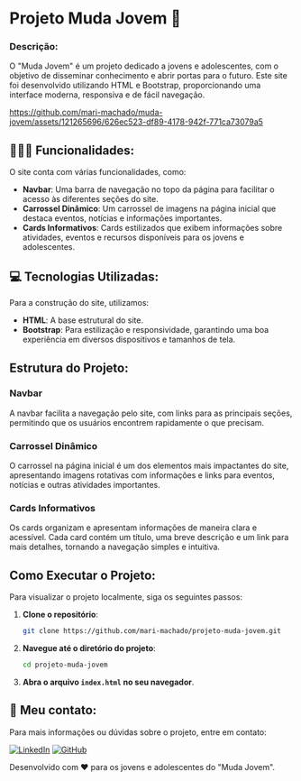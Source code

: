 # Projeto Muda Jovem 🌱

### Descrição:

O "Muda Jovem" é um projeto dedicado a jovens e adolescentes, com o objetivo de disseminar conhecimento e abrir portas para o futuro. Este site foi desenvolvido utilizando HTML e Bootstrap, proporcionando uma interface moderna, responsiva e de fácil navegação.

https://github.com/mari-machado/muda-jovem/assets/121265696/626ec523-df89-4178-942f-771ca73079a5

## 👩🏻‍💻 Funcionalidades:

O site conta com várias funcionalidades, como:

- **Navbar**: Uma barra de navegação no topo da página para facilitar o acesso às diferentes seções do site.
- **Carrossel Dinâmico**: Um carrossel de imagens na página inicial que destaca eventos, notícias e informações importantes.
- **Cards Informativos**: Cards estilizados que exibem informações sobre atividades, eventos e recursos disponíveis para os jovens e adolescentes.

## 💻 Tecnologias Utilizadas:

Para a construção do site, utilizamos:

- **HTML**: A base estrutural do site.
- **Bootstrap**: Para estilização e responsividade, garantindo uma boa experiência em diversos dispositivos e tamanhos de tela.

## Estrutura do Projeto:

### Navbar

A navbar facilita a navegação pelo site, com links para as principais seções, permitindo que os usuários encontrem rapidamente o que precisam.

### Carrossel Dinâmico

O carrossel na página inicial é um dos elementos mais impactantes do site, apresentando imagens rotativas com informações e links para eventos, notícias e outras atividades importantes.

### Cards Informativos

Os cards organizam e apresentam informações de maneira clara e acessível. Cada card contém um título, uma breve descrição e um link para mais detalhes, tornando a navegação simples e intuitiva.

## Como Executar o Projeto:

Para visualizar o projeto localmente, siga os seguintes passos:

1. **Clone o repositório**:
    ```bash
    git clone https://github.com/mari-machado/projeto-muda-jovem.git
    ```

2. **Navegue até o diretório do projeto**:
    ```bash
    cd projeto-muda-jovem
    ```

3. **Abra o arquivo `index.html` no seu navegador**.


## 🔎 Meu contato:

Para mais informações ou dúvidas sobre o projeto, entre em contato:


[![LinkedIn](https://img.shields.io/badge/LinkedIn-0077B5?style=for-the-badge&logo=linkedin&logoColor=white)](https://www.linkedin.com/in/mariaeduardammendes/)
[![GitHub](https://img.shields.io/badge/GitHub-100000?style=for-the-badge&logo=github&logoColor=white)](https://github.com/mari-machado)

Desenvolvido com ❤️ para os jovens e adolescentes do "Muda Jovem".


